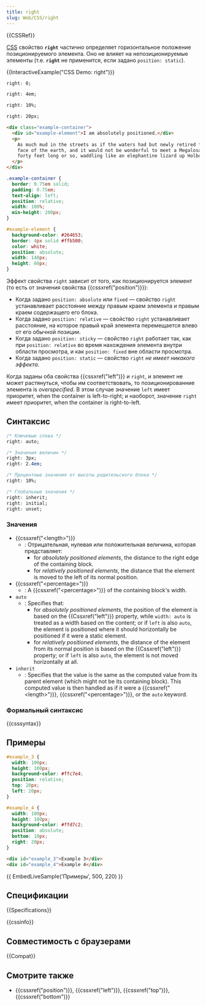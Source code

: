 ```yaml
---
title: right
slug: Web/CSS/right
---
```


{{CSSRef}}

[CSS](/ru/docs/Web/CSS) свойство **`right`** частично определяет горизонтальное положение позиционируемого элемента. Оно не влияет на непозиционируемые элементы (т.е. **`right`** не применится, если задано `position: static`).

{{InteractiveExample("CSS Demo: right")}}

```css interactive-example-choice
right: 0;
```

```css interactive-example-choice
right: 4em;
```

```css interactive-example-choice
right: 10%;
```

```css interactive-example-choice
right: 20px;
```

```html interactive-example
<div class="example-container">
  <div id="example-element">I am absolutely positioned.</div>
  <p>
    As much mud in the streets as if the waters had but newly retired from the
    face of the earth, and it would not be wonderful to meet a Megalosaurus,
    forty feet long or so, waddling like an elephantine lizard up Holborn Hill.
  </p>
</div>
```

```css interactive-example
.example-container {
  border: 0.75em solid;
  padding: 0.75em;
  text-align: left;
  position: relative;
  width: 100%;
  min-height: 200px;
}

#example-element {
  background-color: #264653;
  border: 4px solid #ffb500;
  color: white;
  position: absolute;
  width: 140px;
  height: 60px;
}
```

Эффект свойства `right` зависит от того, как позиционируется элемент (то есть от значения свойства {{cssxref("position")}}):

- Когда задано `position: absolute` или `fixed` — свойство `right` устанавливает расстояние между правым краем элемента и правым краем содержащего его блока.
- Когда задано `position: relative` — свойство `right` устанавливает расстояние, на которое правый край элемента перемещается влево от его обычной позиции.
- Когда задано `position: sticky` — свойство `right` работает так, как при `position: relative` во время нахождения элемента внутри области просмотра, и как `position: fixed` вне области просмотра.
- Когда задано `position: static` — свойство `right` _не имеет никакого эффекта_.

Когда заданы оба свойства {{cssxref("left")}} и `right`, и элемент не может растянуться, чтобы им соответствовать, то позиционированние элемента is _overspecified_. В этом случае значение `left` имеет приоритет, when the container is left-to-right; и наоборот, значение `right` имеет приоритет, when the container is right-to-left.

## Синтаксис

```css
/* Ключевые слова */
right: auto;

/* Значения величин */
right: 3px;
right: 2.4em;

/* Процентные значения от высоты родительского блока */
right: 10%;

/* Глобальные значения */
right: inherit;
right: initial;
right: unset;
```

### Значения

- {{cssxref("&lt;length&gt;")}}
  - : Отрицательная, нулевая или положительная величина, которая представляет:
    - for _absolutely positioned elements_, the distance to the right edge of the containing block.
    - for _relatively positioned elements_, the distance that the element is moved to the left of its normal position.
- {{cssxref("&lt;percentage&gt;")}}
  - : A {{cssxref("&lt;percentage&gt;")}} of the containing block's width.
- `auto`
  - : Specifies that:
    - for _absolutely positioned elements_, the position of the element is based on the {{Cssxref("left")}} property, while `width: auto` is treated as a width based on the content; or if `left` is also `auto`, the element is positioned where it should horizontally be positioned if it were a static element.
    - for _relatively positioned elements_, the distance of the element from its normal position is based on the {{Cssxref("left")}} property; or if `left` is also `auto`, the element is not moved horizontally at all.
- `inherit`
  - : Specifies that the value is the same as the computed value from its parent element (which might not be its containing block). This computed value is then handled as if it were a {{cssxref("&lt;length&gt;")}}, {{cssxref("&lt;percentage&gt;")}}, or the `auto` keyword.

### Формальный синтаксис

{{csssyntax}}

## Примеры

```css
#example_3 {
  width: 100px;
  height: 100px;
  background-color: #ffc7e4;
  position: relative;
  top: 20px;
  left: 20px;
}

#example_4 {
  width: 100px;
  height: 100px;
  background-color: #ffd7c2;
  position: absolute;
  bottom: 10px;
  right: 20px;
}
```

```html
<div id="example_3">Example 3</div>
<div id="example_4">Example 4</div>
```

{{ EmbedLiveSample('Примеры', 500, 220) }}

## Спецификации

{{Specifications}}

{{cssinfo}}

## Совместимость с браузерами

{{Compat}}

## Смотрите также

- {{cssxref("position")}}, {{cssxref("left")}}, {{cssxref("top")}}, {{cssxref("bottom")}}
